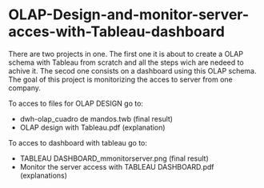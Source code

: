 # OLAP-Design-and-monitor-server-acces-with-Tableau-dashboard

There are two projects in one. The first one it is about to create a OLAP schema with Tableau from scratch and all the steps 
wich are nedeed to achive it. The secod one consists on a dashboard using this OLAP schema.
The goal of this project is monitorizing the acces to server from one company. 

To acces to files for OLAP DESIGN go to:

- dwh-olap_cuadro de mandos.twb (final result)
- OLAP design with Tableau.pdf (explanation)

To acces to dashboard with tableau go to:
- TABLEAU DASHBOARD_mmonitorserver.png (final result)
- Monitor the server access with TABLEAU DASHBOARD.pdf (explanations)


